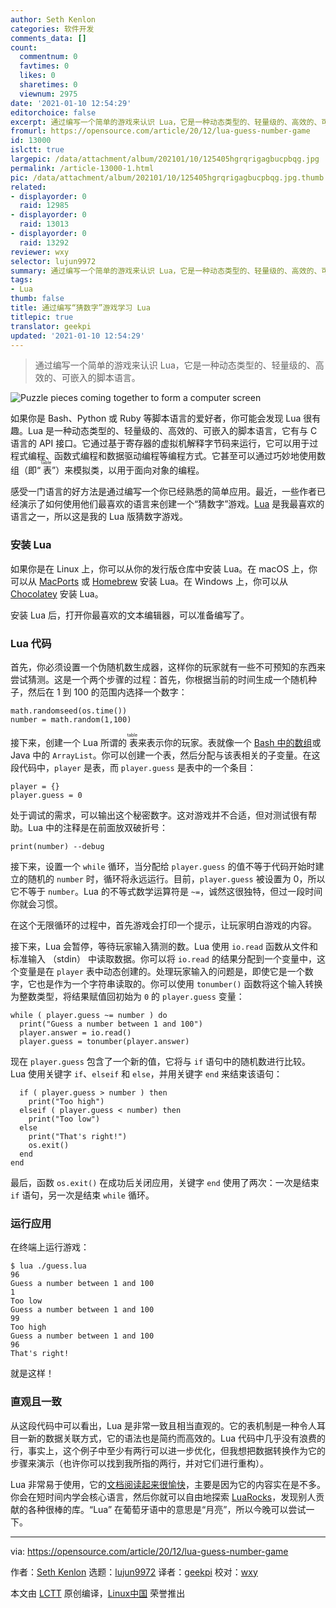 ```yaml
---
author: Seth Kenlon
categories: 软件开发
comments_data: []
count:
  commentnum: 0
  favtimes: 0
  likes: 0
  sharetimes: 0
  viewnum: 2975
date: '2021-01-10 12:54:29'
editorchoice: false
excerpt: 通过编写一个简单的游戏来认识 Lua，它是一种动态类型的、轻量级的、高效的、可嵌入的脚本语言。
fromurl: https://opensource.com/article/20/12/lua-guess-number-game
id: 13000
islctt: true
largepic: /data/attachment/album/202101/10/125405hgrqrigagbucpbqg.jpg
permalink: /article-13000-1.html
pic: /data/attachment/album/202101/10/125405hgrqrigagbucpbqg.jpg.thumb.jpg
related:
- displayorder: 0
  raid: 12985
- displayorder: 0
  raid: 13013
- displayorder: 0
  raid: 13292
reviewer: wxy
selector: lujun9972
summary: 通过编写一个简单的游戏来认识 Lua，它是一种动态类型的、轻量级的、高效的、可嵌入的脚本语言。
tags:
- Lua
thumb: false
title: 通过编写“猜数字”游戏学习 Lua
titlepic: true
translator: geekpi
updated: '2021-01-10 12:54:29'
---
```



> 
> 通过编写一个简单的游戏来认识 Lua，它是一种动态类型的、轻量级的、高效的、可嵌入的脚本语言。
> 
> 
> 


![](/data/attachment/album/202101/10/125405hgrqrigagbucpbqg.jpg "Puzzle pieces coming together to form a computer screen")


如果你是 Bash、Python 或 Ruby 等脚本语言的爱好者，你可能会发现 Lua 很有趣。Lua 是一种动态类型的、轻量级的、高效的、可嵌入的脚本语言，它有与 C 语言的 API 接口。它通过基于寄存器的虚拟机解释字节码来运行，它可以用于过程式编程、函数式编程和数据驱动编程等编程方式。它甚至可以通过巧妙地使用数组（即“<ruby> 表 <rt>  table </rt></ruby>”）来模拟类，以用于面向对象的编程。


感受一门语言的好方法是通过编写一个你已经熟悉的简单应用。最近，一些作者已经演示了如何使用他们最喜欢的语言来创建一个“猜数字”游戏。[Lua](https://www.lua.org/) 是我最喜欢的语言之一，所以这是我的 Lua 版猜数字游戏。


### 安装 Lua


如果你是在 Linux 上，你可以从你的发行版仓库中安装 Lua。在 macOS 上，你可以从 [MacPorts](https://opensource.com/article/20/11/macports) 或 [Homebrew](https://opensource.com/article/20/6/homebrew-mac) 安装 Lua。在 Windows 上，你可以从 [Chocolatey](https://opensource.com/article/20/3/chocolatey) 安装 Lua。


安装 Lua 后，打开你最喜欢的文本编辑器，可以准备编写了。


### Lua 代码


首先，你必须设置一个伪随机数生成器，这样你的玩家就有一些不可预知的东西来尝试猜测。这是一个两个步骤的过程：首先，你根据当前的时间生成一个随机种子，然后在 1 到 100 的范围内选择一个数字：



```
math.randomseed(os.time())
number = math.random(1,100)

```

接下来，创建一个 Lua 所谓的<ruby> 表 <rt>  table </rt></ruby>来表示你的玩家。表就像一个 [Bash 中的数组](https://opensource.com/article/20/6/associative-arrays-bash)或 Java 中的 `ArrayList`。你可以创建一个表，然后分配与该表相关的子变量。在这段代码中，`player` 是表，而 `player.guess` 是表中的一个条目：



```
player = {}
player.guess = 0

```

处于调试的需求，可以输出这个秘密数字。这对游戏并不合适，但对测试很有帮助。Lua 中的注释是在前面放双破折号：



```
print(number) --debug

```

接下来，设置一个 `while` 循环，当分配给 `player.guess` 的值不等于代码开始时建立的随机的 `number` 时，循环将永远运行。目前，`player.guess` 被设置为 0，所以它不等于 `number`。Lua 的不等式数学运算符是 `~=`，诚然这很独特，但过一段时间你就会习惯。


在这个无限循环的过程中，首先游戏会打印一个提示，让玩家明白游戏的内容。


接下来，Lua 会暂停，等待玩家输入猜测的数。Lua 使用 `io.read` 函数从文件和标准输入 （stdin） 中读取数据。你可以将 `io.read` 的结果分配到一个变量中，这个变量是在 `player` 表中动态创建的。处理玩家输入的问题是，即使它是一个数字，它也是作为一个字符串读取的。你可以使用 `tonumber()` 函数将这个输入转换为整数类型，将结果赋值回初始为 `0` 的 `player.guess` 变量：



```
while ( player.guess ~= number ) do
  print("Guess a number between 1 and 100")
  player.answer = io.read()
  player.guess = tonumber(player.answer)

```

现在 `player.guess` 包含了一个新的值，它将与 `if` 语句中的随机数进行比较。Lua 使用关键字 `if`、`elseif` 和 `else`，并用关键字 `end` 来结束该语句：



```
  if ( player.guess > number ) then
    print("Too high")
  elseif ( player.guess < number) then
    print("Too low")
  else
    print("That's right!")
    os.exit()
  end
end

```

最后，函数 `os.exit()` 在成功后关闭应用，关键字 `end` 使用了两次：一次是结束 `if` 语句，另一次是结束 `while` 循环。


### 运行应用


在终端上运行游戏：



```
$ lua ./guess.lua
96
Guess a number between 1 and 100
1
Too low
Guess a number between 1 and 100
99
Too high
Guess a number between 1 and 100
96
That's right!

```

就是这样！


### 直观且一致


从这段代码中可以看出，Lua 是非常一致且相当直观的。它的表机制是一种令人耳目一新的数据关联方式，它的语法也是简约而高效的。Lua 代码中几乎没有浪费的行，事实上，这个例子中至少有两行可以进一步优化，但我想把数据转换作为它的步骤来演示（也许你可以找到我所指的两行，并对它们进行重构）。


Lua 非常易于使用，它的[文档阅读起来很愉快](https://www.lua.org/docs.html)，主要是因为它的内容实在是不多。你会在短时间内学会核心语言，然后你就可以自由地探索 [LuaRocks](https://opensource.com/article/19/11/getting-started-luarocks)，发现别人贡献的各种很棒的库。“Lua” 在葡萄牙语中的意思是“月亮”，所以今晚可以尝试一下。




---


via: <https://opensource.com/article/20/12/lua-guess-number-game>


作者：[Seth Kenlon](https://opensource.com/users/seth) 选题：[lujun9972](https://github.com/lujun9972) 译者：[geekpi](https://github.com/geekpi) 校对：[wxy](https://github.com/wxy)


本文由 [LCTT](https://github.com/LCTT/TranslateProject) 原创编译，[Linux中国](https://linux.cn/) 荣誉推出